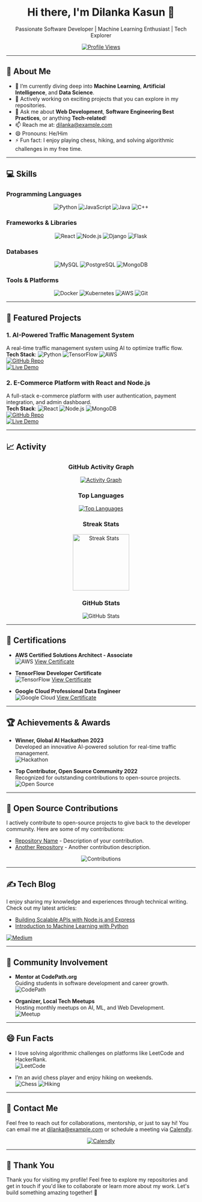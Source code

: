 <!-- Header Section -->
<div align="center">
  <h1>Hi there, I'm <b>Dilanka Kasun</b> 👋</h1>
  <p>
    Passionate Software Developer | Machine Learning Enthusiast | Tech Explorer
  </p>
  <a href="https://komarev.com/ghpvc/?username=DilankaKasun&color=brightgreen">
    <img src="https://komarev.com/ghpvc/?username=DilankaKasun&color=brightgreen" alt="Profile Views" />
  </a>
</div>

---

## 🌟 About Me

- 🌱 I’m currently diving deep into **Machine Learning**, **Artificial Intelligence**, and **Data Science**.
- 🚀 Actively working on exciting projects that you can explore in my repositories.
- 💬 Ask me about **Web Development**, **Software Engineering Best Practices**, or anything **Tech-related**!
- 📫 Reach me at: [dilanka@example.com](mailto:dilanka2018kasun@gmail.com)
- 😄 Pronouns: He/Him
- ⚡ Fun fact: I enjoy playing chess, hiking, and solving algorithmic challenges in my free time.

---

## 💻 Skills

### Programming Languages
<p align="center">
  <img src="https://img.shields.io/badge/Python-3776AB?style=for-the-badge&logo=python&logoColor=white" alt="Python" />
  <img src="https://img.shields.io/badge/JavaScript-F7DF1E?style=for-the-badge&logo=javascript&logoColor=black" alt="JavaScript" />
  <img src="https://img.shields.io/badge/Java-007396?style=for-the-badge&logo=java&logoColor=white" alt="Java" />
  <img src="https://img.shields.io/badge/C++-00599C?style=for-the-badge&logo=cplusplus&logoColor=white" alt="C++" />
</p>

### Frameworks & Libraries
<p align="center">
  <img src="https://img.shields.io/badge/React-20232A?style=for-the-badge&logo=react&logoColor=61DAFB" alt="React" />
  <img src="https://img.shields.io/badge/Node.js-339933?style=for-the-badge&logo=nodedotjs&logoColor=white" alt="Node.js" />
  <img src="https://img.shields.io/badge/Django-092E20?style=for-the-badge&logo=django&logoColor=white" alt="Django" />
  <img src="https://img.shields.io/badge/Flask-000000?style=for-the-badge&logo=flask&logoColor=white" alt="Flask" />
</p>

### Databases
<p align="center">
  <img src="https://img.shields.io/badge/MySQL-4479A1?style=for-the-badge&logo=mysql&logoColor=white" alt="MySQL" />
  <img src="https://img.shields.io/badge/PostgreSQL-336791?style=for-the-badge&logo=postgresql&logoColor=white" alt="PostgreSQL" />
  <img src="https://img.shields.io/badge/MongoDB-4EA94B?style=for-the-badge&logo=mongodb&logoColor=white" alt="MongoDB" />
</p>

### Tools & Platforms
<p align="center">
  <img src="https://img.shields.io/badge/Docker-2496ED?style=for-the-badge&logo=docker&logoColor=white" alt="Docker" />
  <img src="https://img.shields.io/badge/Kubernetes-326CE5?style=for-the-badge&logo=kubernetes&logoColor=white" alt="Kubernetes" />
  <img src="https://img.shields.io/badge/AWS-232F3E?style=for-the-badge&logo=amazonaws&logoColor=white" alt="AWS" />
  <img src="https://img.shields.io/badge/Git-F05032?style=for-the-badge&logo=git&logoColor=white" alt="Git" />
</p>

---

## 🚀 Featured Projects

### 1. **AI-Powered Traffic Management System**
A real-time traffic management system using AI to optimize traffic flow.  
**Tech Stack**: ![Python](https://img.shields.io/badge/Python-3776AB?style=for-the-badge&logo=python&logoColor=white) ![TensorFlow](https://img.shields.io/badge/TensorFlow-FF6F00?style=for-the-badge&logo=tensorflow&logoColor=white) ![AWS](https://img.shields.io/badge/AWS-232F3E?style=for-the-badge&logo=amazonaws&logoColor=white)  
[![GitHub Repo](https://img.shields.io/badge/GitHub-Repo-black?style=for-the-badge&logo=github)](https://github.com/DilankaKasun/traffic-management-system)  
[![Live Demo](https://img.shields.io/badge/Live-Demo-brightgreen?style=for-the-badge)](https://traffic-demo.com)

### 2. **E-Commerce Platform with React and Node.js**
A full-stack e-commerce platform with user authentication, payment integration, and admin dashboard.  
**Tech Stack**: ![React](https://img.shields.io/badge/React-20232A?style=for-the-badge&logo=react&logoColor=61DAFB) ![Node.js](https://img.shields.io/badge/Node.js-339933?style=for-the-badge&logo=nodedotjs&logoColor=white) ![MongoDB](https://img.shields.io/badge/MongoDB-4EA94B?style=for-the-badge&logo=mongodb&logoColor=white)  
[![GitHub Repo](https://img.shields.io/badge/GitHub-Repo-black?style=for-the-badge&logo=github)](https://github.com/DilankaKasun/e-commerce-platform)  
[![Live Demo](https://img.shields.io/badge/Live-Demo-brightgreen?style=for-the-badge)](https://ecommerce-demo.com)

---

## 📈 Activity

<h3 align="center">GitHub Activity Graph</h3>

<p align="center">
  <a href="https://github.com/DilankaKasun/github-readme-activity-graph">
    <img src="https://github-readme-activity-graph.vercel.app/graph?username=DilankaKasun&bg_color=tokyo-night&color=708090&line=24292e&point=24292e&area=true&hide_border=true" alt="Activity Graph" />
  </a>
</p>

<h3 align="center">Top Languages</h3>

<p align="center">
  <a href="https://github.com/DilankaKasun/github-readme-stats">
    <img src="https://github-readme-stats.vercel.app/api/top-langs/?username=DilankaKasun&layout=compact&theme=algolia&hide_border=false" alt="Top Languages" />
  </a>
</p>

<h3 align="center">Streak Stats</h3>

<p align="center">
  <img src="https://github-readme-streak-stats.herokuapp.com/?user=DilankaKasun&theme=transparent" height="150" alt="Streak Stats" />
</p>

<h3 align="center">GitHub Stats</h3>

<p align="center">
  <img src="https://github-readme-stats.vercel.app/api?username=DilankaKasun&theme=transparent&show_icons=true&show=reviews,prs_merged,prs_merged_percentage&hide=contribs,issues" alt="GitHub Stats" />
</p>

---

## 📜 Certifications

- **AWS Certified Solutions Architect - Associate**  
  ![AWS](https://img.shields.io/badge/AWS-232F3E?style=for-the-badge&logo=amazonaws&logoColor=white) [View Certificate](https://example.com/aws-cert)

- **TensorFlow Developer Certificate**  
  ![TensorFlow](https://img.shields.io/badge/TensorFlow-FF6F00?style=for-the-badge&logo=tensorflow&logoColor=white) [View Certificate](https://example.com/tensorflow-cert)

- **Google Cloud Professional Data Engineer**  
  ![Google Cloud](https://img.shields.io/badge/Google%20Cloud-4285F4?style=for-the-badge&logo=googlecloud&logoColor=white) [View Certificate](https://example.com/gcp-cert)

---

## 🏆 Achievements & Awards

- **Winner, Global AI Hackathon 2023**  
  Developed an innovative AI-powered solution for real-time traffic management.  
  ![Hackathon](https://img.shields.io/badge/Hackathon-Winner-brightgreen?style=for-the-badge)

- **Top Contributor, Open Source Community 2022**  
  Recognized for outstanding contributions to open-source projects.  
  ![Open Source](https://img.shields.io/badge/Open%20Source-Contributor-blue?style=for-the-badge)

---

## 🌱 Open Source Contributions

I actively contribute to open-source projects to give back to the developer community. Here are some of my contributions:

- [Repository Name](https://github.com/example/repo) - Description of your contribution.
- [Another Repository](https://github.com/example/another-repo) - Another contribution description.

<p align="center">
  <img src="https://contrib.rocks/image?user=DilankaKasun" alt="Contributions" />
</p>

---

## ✍️ Tech Blog

I enjoy sharing my knowledge and experiences through technical writing. Check out my latest articles:

- [Building Scalable APIs with Node.js and Express](https://example.com/blog-post-1)
- [Introduction to Machine Learning with Python](https://example.com/blog-post-2)

<a href="https://medium.com/@DilankaKasun">
  <img src="https://img.shields.io/badge/Medium-12100E?style=for-the-badge&logo=medium&logoColor=white" alt="Medium" />
</a>

---

## 🤝 Community Involvement

- **Mentor at CodePath.org**  
  Guiding students in software development and career growth.  
  ![CodePath](https://img.shields.io/badge/CodePath-Mentor-blue?style=for-the-badge)

- **Organizer, Local Tech Meetups**  
  Hosting monthly meetups on AI, ML, and Web Development.  
  ![Meetup](https://img.shields.io/badge/Meetup-Organizer-orange?style=for-the-badge)

---

## 😄 Fun Facts

- I love solving algorithmic challenges on platforms like LeetCode and HackerRank.  
  ![LeetCode](https://img.shields.io/badge/LeetCode-Solved-green?style=for-the-badge)

- I’m an avid chess player and enjoy hiking on weekends.  
  ![Chess](https://img.shields.io/badge/Chess-Enthusiast-yellow?style=for-the-badge) ![Hiking](https://img.shields.io/badge/Hiking-Lover-lightgreen?style=for-the-badge)

---

## 📧 Contact Me

Feel free to reach out for collaborations, mentorship, or just to say hi! You can email me at [dilanka@example.com](mailto:dilanka2018kasun@gmail.com) or schedule a meeting via [Calendly](https://calendly.com/dilankakasun).

<p align="center">
  <a href="https://calendly.com/dilankakasun">
    <img src="https://img.shields.io/badge/Calendly-Schedule%20Meeting-blue?style=for-the-badge" alt="Calendly" />
  </a>
</p>

---

## 🙏 Thank You

Thank you for visiting my profile! Feel free to explore my repositories and get in touch if you'd like to collaborate or learn more about my work. Let's build something amazing together! 🚀
